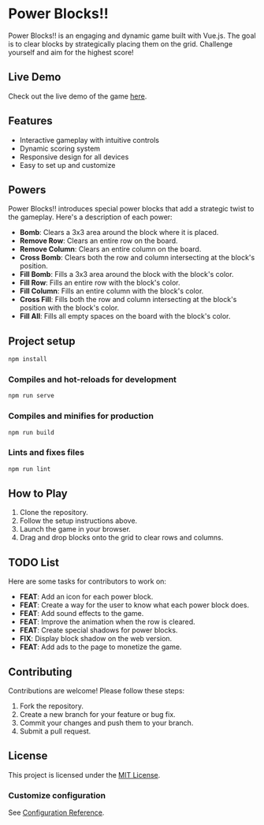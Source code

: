 # Power Blocks!!

Power Blocks!! is an engaging and dynamic game built with Vue.js. The goal is to clear blocks by strategically placing them on the grid. Challenge yourself and aim for the highest score!

## Live Demo
Check out the live demo of the game [here](https://leonardoad.github.io/power-blocks/).

## Features
- Interactive gameplay with intuitive controls
- Dynamic scoring system
- Responsive design for all devices
- Easy to set up and customize

## Powers

Power Blocks!! introduces special power blocks that add a strategic twist to the gameplay. Here's a description of each power:

- **Bomb**: Clears a 3x3 area around the block where it is placed.
- **Remove Row**: Clears an entire row on the board.
- **Remove Column**: Clears an entire column on the board.
- **Cross Bomb**: Clears both the row and column intersecting at the block's position.
- **Fill Bomb**: Fills a 3x3 area around the block with the block's color.
- **Fill Row**: Fills an entire row with the block's color.
- **Fill Column**: Fills an entire column with the block's color.
- **Cross Fill**: Fills both the row and column intersecting at the block's position with the block's color.
- **Fill All**: Fills all empty spaces on the board with the block's color.

## Project setup
```bash
npm install
```

### Compiles and hot-reloads for development
```bash
npm run serve
```

### Compiles and minifies for production
```bash
npm run build
```

### Lints and fixes files
```bash
npm run lint
```

## How to Play
1. Clone the repository.
2. Follow the setup instructions above.
3. Launch the game in your browser.
4. Drag and drop blocks onto the grid to clear rows and columns.

## TODO List

Here are some tasks for contributors to work on:

- **FEAT**: Add an icon for each power block.
- **FEAT**: Create a way for the user to know what each power block does.
- **FEAT**: Add sound effects to the game.
- **FEAT**: Improve the animation when the row is cleared.
- **FEAT**: Create special shadows for power blocks.
- **FIX**: Display block shadow on the web version.
- **FEAT**: Add ads to the page to monetize the game.

## Contributing
Contributions are welcome! Please follow these steps:
1. Fork the repository.
2. Create a new branch for your feature or bug fix.
3. Commit your changes and push them to your branch.
4. Submit a pull request.

## License
This project is licensed under the [MIT License](./LICENSE).

### Customize configuration
See [Configuration Reference](https://cli.vuejs.org/config/).
